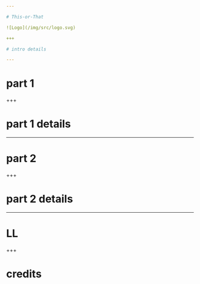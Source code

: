 ```yaml
---

# This-or-That

![Logo](/img/src/logo.svg)

+++

# intro details

---
```


# part 1

+++

# part 1 details

---

# part 2

+++

# part 2 details

---

# LL

+++

# credits
